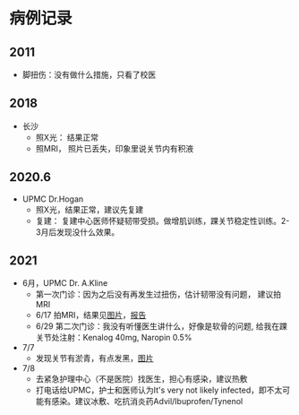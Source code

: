 # 病例记录

## 2011 

* 脚扭伤：没有做什么措施，只看了校医

## 2018 
* 长沙
  * 照X光： 结果正常
  * 照MRI， 照片已丢失，印象里说关节内有积液

## 2020.6 
* UPMC Dr.Hogan
  * 照X光，结果正常，建议先复建
  * 复建： 复建中心医师怀疑韧带受损。做增肌训练，踝关节稳定性训练。2-3月后发现没什么效果。

## 2021
* 6月，UPMC Dr. A.Kline 
  * 第一次门诊：因为之后没有再发生过扭伤，估计韧带没有问题， 建议拍MRI
  * 6/17 拍MRI，结果见[图片]()，[报告]()
  *	6/29 第二次门诊：我没有听懂医生讲什么，好像是软骨的问题, 给我在踝关节处注射：Kenalog 40mg, Naropin 0.5%
* 7/7 
  * 发现关节有淤青，有点发黑，[图片]()
* 7/8
  * 去紧急护理中心（不是医院）找医生，担心有感染，建议热敷
  * 打电话给UPMC，护士和医师认为It's very not likely infected，即不太可能有感染。建议冰敷、吃抗消炎药Advil/Ibuprofen/Tynenol
  
